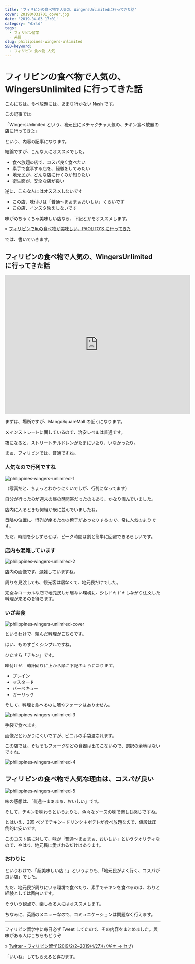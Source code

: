 ```yaml
---
title: 'フィリピンの食べ物で人気の、WingersUnlimitedに行ってきた話'
cover: 201904031701_cover.jpg
date: '2019-04-03 17:01'
category: 'World'
tags:
  - フィリピン留学
  - 英語
slug: philippines-wingers-unlimited
SEO-keyword:
  - フィリピン 食べ物 人気
---
```


# フィリピンの食べ物で人気の、WingersUnlimited に行ってきた話

こんにちは。食べ放題には、あまり行かない Nash です。

この記事では、

「WingersUnlimited という、地元民にメチャクチャ人気の、チキン食べ放題の店に行ってきた」

という、内容の記事になります。

結論ですが、こんな人にオススメでした。

- 食べ放題の店で、コスパ良く食べたい
- 素手で食事する店を、経験をしてみたい
- 地元民が、どんな店に行くのか知りたい
- 衛生面が、安全な店が良い

逆に、こんな人にはオススメしないです

- この店、味付けは「普通〜まぁまぁおいしい」くらいです
- この店、インスタ映えしないです

味がめちゃくちゃ美味しい店なら、下記とかをオススメします。

» [フィリピンで魚の食べ物が美味しい、PAOLITO'S に行ってきた](./philippines-paolitos)

では、書いていきます。

## フィリピンの食べ物で人気の、WingersUnlimited に行ってきた話

<iframe src="https://www.google.com/maps/embed?pb=!1m18!1m12!1m3!1d2024.8802094386067!2d123.89534053537007!3d10.310507741494968!2m3!1f0!2f0!3f0!3m2!1i1024!2i768!4f13.1!3m3!1m2!1s0x0%3A0x49e6efa4ee720763!2sWingers+Unlimited!5e0!3m2!1sja!2sph!4v1554283010538!5m2!1sja!2sph" width="600" height="450" frameborder="0" style="border:0" allowfullscreen></iframe>

まずは、場所ですが、MangoSquareMall の近くになります。

メインストレートに面しているので、治安レベルは普通です。

夜になると、ストリートチルドレンがたまにいたり、いなかったり。

まぁ、フィリピンでは、普通ですね。

### 人気なので行列ですね

![philippines-wingers-unlimited-1](./201904031701_1.jpg)

（写真だと、ちょっとわかりにくいでしが、行列になってます）

自分が行ったのが週末の昼の時間帯だったのもあり、かなり混んでいました。

店内に入るときも何組か既に並んでいましたね。

日陰の位置に、行列が座るための椅子があったりするので、常に人気のようです。

ただ、時間を少しずらせば、ピーク時間は割と簡単に回避できるらしいです。

### 店内も混雑しています

![philippines-wingers-unlimited-2](./201904031701_2.jpg)

店内の画像です。混雑していますね。

周りを見渡しても、観光客は居なくて、地元民だけでした。

完全なローカルな店で地元民しか居ない環境に、少しドキドキしながら注文した料理が来るのを待ちます。

### いざ実食

![philippines-wingers-unlimited-cover](./201904031701_cover.jpg)

というわけで、頼んだ料理がこちらです。

はい、ものすごくシンプルですね。

ひたすら「チキン」です。

味付けが、時計回りに上から順に下記のようになります。

- プレイン
- マスタード
- バーベキュー
- ガーリック

そして、料理を食べるのに箸やフォークはありません。

![philippines-wingers-unlimited-3](./201904031701_3.jpg)

手袋で食べます。

画像だとわかりにくいですが、ビニルの手袋渡されます。

この店では、そもそもフォークなどの食器は出てこないので、選択の余地はないですね。

![philippines-wingers-unlimited-4](./201904031701_4.jpg)

## フィリピンの食べ物で人気な理由は、コスパが良い

![philippines-wingers-unlimited-5](./201904031701_5.jpg)

味の感想は、「普通〜まぁまぁ、おいしい」です。

そして、チキンを味わうというよりも、色々なソースの味で楽しむ感じですね。

とはいえ、299 ペソでチキン＋ドリンク＋ポテトが食べ放題なので、値段は圧倒的に安いです。

このコスト感に対して、味が「普通〜まぁまぁ、おいしい」というクオリティなので、やはり、地元民に愛されるだけはあります。

### おわりに

というわけで、「超美味しい店！」というよりも、「地元民がよく行く、コスパが良い店」でした。

ただ、地元民が周りにいる環境で食べたり、素手でチキンを食べるのは、わりと経験としては面白いです。

そういう観点で、楽しめる人にはオススメします。

ちなみに、英語のメニューなので、コミュニケーションは問題なく行えます。

---

フィリピン留学中に毎日必ず Tweet してたので、その内容をまとめました。興味がある人はこちらもどうぞ

» [Twitter - フィリピン留学(2019/2/2~2019/4/27)(バギオ → セブ)](https://twitter.com/i/moments/1108015112575541249)

「いいね」してもらえると喜びます。

